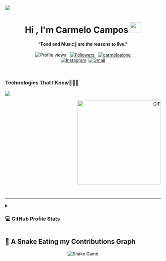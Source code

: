 <!--horizontal divider(gradiant)-->
<img src="https://user-images.githubusercontent.com/73097560/115834477-dbab4500-a447-11eb-908a-139a6edaec5c.gif">

<p>
  <h1 align="center"><b>Hi , I'm Carmelo Campos </b><img src="https://media.giphy.com/media/hvRJCLFzcasrR4ia7z/giphy.gif" width="35"></h1>
</p>

<p>
  <h4 align="center"><b>"Food and Music🎵 are the reasons to live."</b></h4>
</p>

<p align="center">
  <img src="https://komarev.com/ghpvc/?username=CarmeloCampos&color=79ff97" alt="Profile views" />
  &nbsp;
  <a href="https://github.com/CarmeloCampos?tab=followers">
    <img src="https://img.shields.io/github/followers/CarmeloCampos?style=social" alt="Followers" />
  </a>
   &nbsp;
   <a href="https://twitter.com/carmeloalone" >
     <img src="https://img.shields.io/twitter/follow/carmeloalone" alt="carmeloalone" />
   </a>

<br>
<a href="https://instagram.com/CarmeloAlone"><img src="https://img.shields.io/badge/instagram-%23E4405F.svg?&style=for-the-badge&logo=instagram&logoColor=white" alt="Instagram" /></a>&nbsp;
<a href="mailto:hola@carmelocampos.com"><img src="https://img.shields.io/badge/gmail-%23D14836.svg?&style=for-the-badge&logo=gmail&logoColor=white" alt="Gmail"/></a>
</p>

<br>

### Technologies That I Know👨🏻‍💻
<p align="center">
  &emsp;
<img align="left" src="https://skillicons.dev/icons?i=git,aws,bootstrap,css,discord,docker,dynamodb,express,figma,firebase,github,html,idea,java,js,kotlin,linux,md,mongodb,mysql,nextjs,nodejs,postman,py,react,redux,tailwind,ts,vscode,androidstudio,astro,azure,bash,bun,cloudflare,cmake,deno,bots,electron,fastapi,githubactions,gitlab,gmail,heroku,jquery,laravel,lua,nginx,php,powershell,raspberrypi,symfony,terraform,vite,wordpress&perline=8" />
  &emsp;
<p align="right" >
  <img  height="270px" alt="GIF" src="https://i.pinimg.com/originals/e4/26/70/e426702edf874b181aced1e2fa5c6cde.gif" />
</p>
</p>

<br>

---

<details><summary><h3>💻 GitHub Profile Stats</h3></summary>

<p align="center">
	  <img src="https://github-readme-stats.vercel.app/api?username=CarmeloCampos&show_icons=true&count_private=true&locale=en&theme=tokyonight&layout=compact" height="230px"/>
	  <img src="https://github-readme-stats.vercel.app/api/top-langs?username=CarmeloCampos&langs_count=10&show_icons=true&locale=en&theme=tokyonight" height="230px"/>
<br/>

  <b>Note:</b> Top languages is only a metric of the languages my public code consists of and doesn't reflect experience or skill level.
  </p>
</details>


## 🐍 A Snake Eating my Contributions Graph

<p align="center">
	<img src = "https://github.com/CarmeloCampos/CarmeloCampos/blob/output/github-contribution-grid-snake.svg?" alt = "Snake Game"/>
</p>
